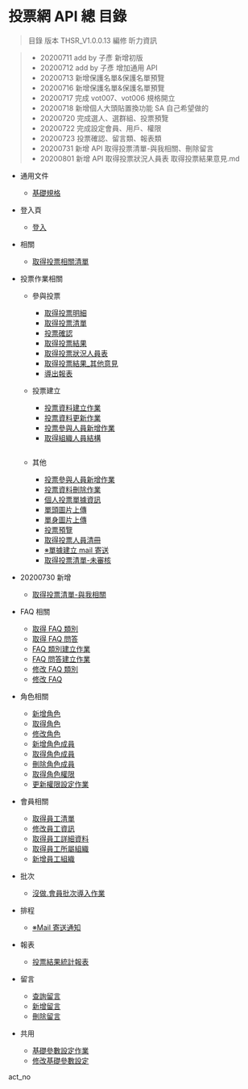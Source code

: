 # 投票網 API 總 目錄

> 目錄
> 版本 THSR_V1.0.0.13
> 編修 昕力資訊

> - 20200711 add by 子彥 新增初版
> - 20200712 add by 子彥 增加通用 API
> - 20200713 新增保護名單&保護名單預覽
> - 20200716 新增保護名單&保護名單預覽
> - 20200717 完成 vot007、vot006 規格開立
> - 20200718 新增個人大頭貼置換功能 SA 自己希望做的
> - 20200720 完成選人、選群組、投票預覽
> - 20200722 完成設定會員、用戶、權限
> - 20200723 投票確認、留言類、報表類
> - 20200731 新增 API 取得投票清單-與我相關、刪除留言
> - 20200801 新增 API 取得投票狀況人員表 取得投票結果意見.md


- 通用文件

  - [基礎規格](./投票網/通用)

- 登入頁

  - [登入](./投票網/登入)

- 相關

  - [取得投票相關清單](./投票網/取得投票清單)

- 投票作業相關

  - 參與投票

    - [取得投票明細](./投票網/取得投票明細)
    - [取得投票清單](./投票網/取得投票清單)
    - [投票確認](./投票網/投票確認)
    - [取得投票結果](./投票網/取得投票結果)
    - [取得投票狀況人員表](./投票網/取得投票狀況人員表)
    - [取得投票結果\_其他意見](./投票網/取得投票結果_其他意見)
    - [導出報表](./投票網/導出報表)

  - 投票建立

    - [投票資料建立作業](./投票網/投票資料建立作業)
    - [投票資料更新作業](./投票網/投票資料更新作業)
    - [投票參與人員新增作業](./投票網/投票參與人員新增作業)
    - [取得組織人員結構](./投票網/取得組織人員結構)
      ~~~- [投票資料明細建立作業](./投票網/投票資料明細建立作業)~~~

  - 其他
    - [投票參與人員新增作業](./投票網/投票參與人員新增作業)
    - [投票資料刪除作業](./投票網/投票資料刪除作業)
    - [個人投票單據資訊](./投票網/個人投票單據資訊)
    - [單頭圖片上傳](./投票網/單頭圖片上傳)
    - [單身圖片上傳](./投票網/單身圖片上傳)
    - [投票預覽](./投票網/投票預覽)
    - [取得投票人員清冊](./投票網/取得投票人員清冊)
    - [※單據建立 mail 寄送](./投票網/_單據建立mail寄送)
    - [取得投票清單-未審核](./投票網/取得投票清單-未審核)

- 20200730 新增

  - [取得投票清單-與我相關](./投票網/取得投票清單-與我相關)

- FAQ 相關

  - [取得 FAQ 類別](./投票網/取得FAQ類別)
  - [取得 FAQ 問答](./投票網/取得FAQ問答)
  - [FAQ 類別建立作業](./投票網/FAQ類別建立作業)
  - [FAQ 問答建立作業](./投票網/FAQ問答建立作業)
  - [修改 FAQ 類別](./投票網/修改FAQ類別)
  - [修改 FAQ](./投票網/修改FAQ)

- 角色相關

  - [新增角色](./投票網/新增角色)
  - [取得角色](./投票網/取得角色)
  - [修改角色](./投票網/修改角色)
  - [新增角色成員](./投票網/新增角色成員)
  - [取得角色成員](./投票網/取得角色成員)
  - [刪除角色成員](./投票網/刪除角色成員)
  - [取得角色權限](./投票網/取得角色權限)
  - [更新權限設定作業](./投票網/更新權限設定作業)

- 會員相關

  - [取得員工清單](./投票網/取得員工清單)
  - [修改員工資訊](./投票網/修改員工資訊)
  - [取得員工詳細資料](./投票網/取得員工詳細資料)
  - [取得員工所屬組織](./投票網/取得員工所屬組織)
  - [新增員工組織](./投票網/新增員工組織)

- 批次

  - [沒做.會員批次導入作業](./投票網/會員批次導入作業)

- 排程

  - [※Mail 寄送通知](./投票網/Mail寄送通知)

- 報表

  - [投票結果統計報表](./投票網/取得投票結果)

- 留言

  - [查詢留言](./投票網/查詢留言)
  - [新增留言](./投票網/新增留言)
  - [刪除留言](./投票網/刪除留言)

- 共用
  - [基礎參數設定作業](./投票網/基礎參數設定作業)
  - [修改基礎參數設定](./投票網/修改基礎參數設定)

act_no
